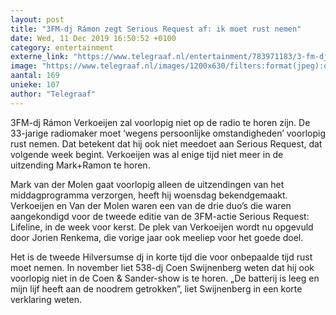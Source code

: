 ```yaml
---
layout: post
title: "3FM-dj Rámon zegt Serious Request af: ik moet rust nemen"
date: Wed, 11 Dec 2019 16:50:52 +0100
category: entertainment
externe_link: "https://www.telegraaf.nl/entertainment/783971183/3-fm-dj-ramon-zegt-serious-request-af-ik-moet-rust-nemen"
image: "https://www.telegraaf.nl/images/1200x630/filters:format(jpeg):quality(80)/cdn-kiosk-api.telegraaf.nl/2cfedfbe-1c2e-11ea-b794-02c309bc01c1.jpg"
aantal: 169
unieke: 107
author: "Telegraaf"
---
```


<p class="intro">3FM-dj Rámon Verkoeijen zal voorlopig niet op de radio te horen zijn. De 33-jarige radiomaker moet ’wegens persoonlijke omstandigheden’ voorlopig rust nemen. Dat betekent dat hij ook niet meedoet aan Serious Request, dat volgende week begint. Verkoeijen was al enige tijd niet meer in de uitzending Mark+Ramon te horen.</p> <p>Mark van der Molen gaat voorlopig alleen de uitzendingen van het middagprogramma verzorgen, heeft hij woensdag bekendgemaakt. Verkoeijen en Van der Molen waren een van de drie duo’s die waren aangekondigd voor de tweede editie van de 3FM-actie Serious Request: Lifeline, in de week voor kerst. De plek van Verkoeijen wordt nu opgevuld door Jorien Renkema, die vorige jaar ook meeliep voor het goede doel.</p><p>Het is de tweede Hilversumse dj in korte tijd die voor onbepaalde tijd rust moet nemen. In november liet 538-dj Coen Swijnenberg weten dat hij ook voorlopig niet in de Coen &amp; Sander-show is te horen. „De batterij is leeg en mijn lijf heeft aan de noodrem getrokken”, liet Swijnenberg in een korte verklaring weten.</p>
